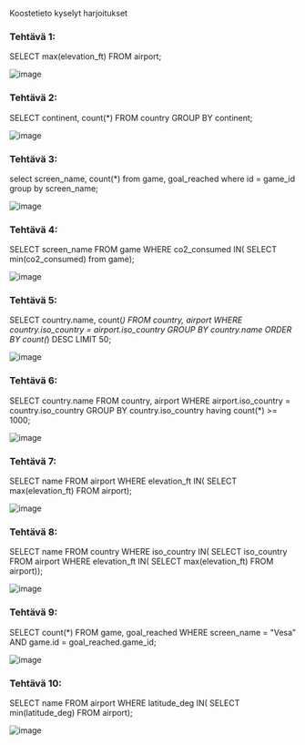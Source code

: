 Koostetieto kyselyt harjoitukset

### Tehtävä 1:
SELECT max(elevation_ft) FROM airport;

![image](https://github.com/user-attachments/assets/302bfc9b-05d7-480e-a7b4-21f323c0e10e)

### Tehtävä 2:
SELECT continent, count(*) FROM country GROUP BY continent;

![image](https://github.com/user-attachments/assets/47832422-b41a-4f7e-af81-7ebe32d7491c)


### Tehtävä 3:
select screen_name, count(*)
from game, goal_reached
where id = game_id
group by screen_name;

![image](https://github.com/user-attachments/assets/2bf6010a-69cd-4301-b82d-18f2d4c38364)


### Tehtävä 4:
SELECT screen_name FROM game WHERE co2_consumed IN(
SELECT min(co2_consumed) from game);

![image](https://github.com/user-attachments/assets/ee427919-3852-4f2b-b4e7-c50659c87da0)

### Tehtävä 5:

SELECT country.name, count(*) FROM country, airport
WHERE country.iso_country = airport.iso_country
GROUP BY country.name ORDER BY count(*) DESC LIMIT 50;

![image](https://github.com/user-attachments/assets/00f13946-0c3d-42b0-a677-eb7ba33f532f)

### Tehtävä 6:
SELECT country.name FROM country, airport
WHERE airport.iso_country = country.iso_country
GROUP BY country.iso_country
having count(*) >= 1000;

![image](https://github.com/user-attachments/assets/9371996e-b3ce-4c13-8396-3f58e9296508)

### Tehtävä 7:
SELECT name FROM airport
WHERE elevation_ft IN(
SELECT max(elevation_ft) FROM airport);

![image](https://github.com/user-attachments/assets/53104953-bb35-4e4e-9961-524bd0f668bd)


### Tehtävä 8:
SELECT name FROM country
WHERE iso_country IN(
SELECT iso_country FROM airport
WHERE elevation_ft IN(
SELECT max(elevation_ft) FROM airport));

![image](https://github.com/user-attachments/assets/d28365af-86ce-4347-8be9-97ada2b676d6)

### Tehtävä 9:
SELECT count(*) FROM game, goal_reached
WHERE screen_name = "Vesa" AND game.id = goal_reached.game_id;

![image](https://github.com/user-attachments/assets/f5179417-a524-4495-9889-6e87b29d5657)


### Tehtävä 10:
SELECT name FROM airport
WHERE latitude_deg IN(
SELECT min(latitude_deg) FROM airport);

![image](https://github.com/user-attachments/assets/e9a316d2-9344-4383-8d56-879e313b8f56)
